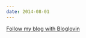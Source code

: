 ```yaml
---
date: 2014-08-01
---
```


<a href="http://www.bloglovin.com/blog/12652133/?claim=5jxb7xhvcq4">Follow my blog with Bloglovin</a>
